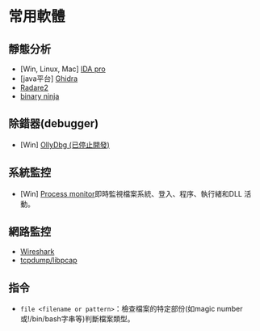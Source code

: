 # 常用軟體

## 靜態分析

* \[Win, Linux, Mac] [IDA pro](https://hex-rays.com/ida-pro/)
* \[java平台] [Ghidra](https://ghidra-sre.org/)
* [Radare2](https://rada.re/n/)
* [binary ninja](https://binary.ninja/)

## 除錯器(debugger)

* \[Win] [OllyDbg (已停止開發)](https://www.ollydbg.de/)

## 系統監控

* \[Win] [Process monitor](https://learn.microsoft.com/en-us/sysinternals/downloads/procmon)即時監視檔案系統、登入、程序、執行緒和DLL 活動。

## 網路監控

* [Wireshark](https://www.wireshark.org/)
* [tcpdump/libpcap](https://www.tcpdump.org/)

## 指令

* `file <filename or pattern>`：檢查檔案的特定部份(如magic number或!/bin/bash字串等)判斷檔案類型。

